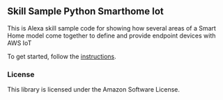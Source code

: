 ## Skill Sample Python Smarthome Iot

This is Alexa skill sample code for showing how several areas of a Smart Home model come together to define and provide endpoint devices with AWS IoT

To get started, follow the [instructions](instructions/README.md).

### License

This library is licensed under the Amazon Software License.

